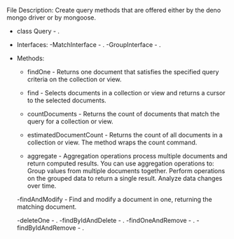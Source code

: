 File Description:
    Create query methods that are offered either by the deno mongo driver or by mongoose. 


- class Query - . 

- Interfaces: 
    -MatchInterface - . 
    -GroupInterface - . 

- Methods:
    - findOne - Returns one document that satisfies the specified query criteria on the collection or view. 

    - find - Selects documents in a collection or view and returns a cursor to the selected documents. 

    - countDocuments - Returns the count of documents that match the query for a collection or view.

    - estimatedDocumentCount - Returns the count of all documents in a collection or view. The method wraps the count command.

    - aggregate - Aggregation operations process multiple documents and return computed results. You can use aggregation operations to:
        Group values from multiple documents together.
        Perform operations on the grouped data to return a single result.
        Analyze data changes over time. 

    -findAndModify - Find and modify a document in one, returning the matching document. 
    
    -deleteOne - . 
    -findByIdAndDelete - . 
    -findOneAndRemove - . 
    -findByIdAndRemove - . 